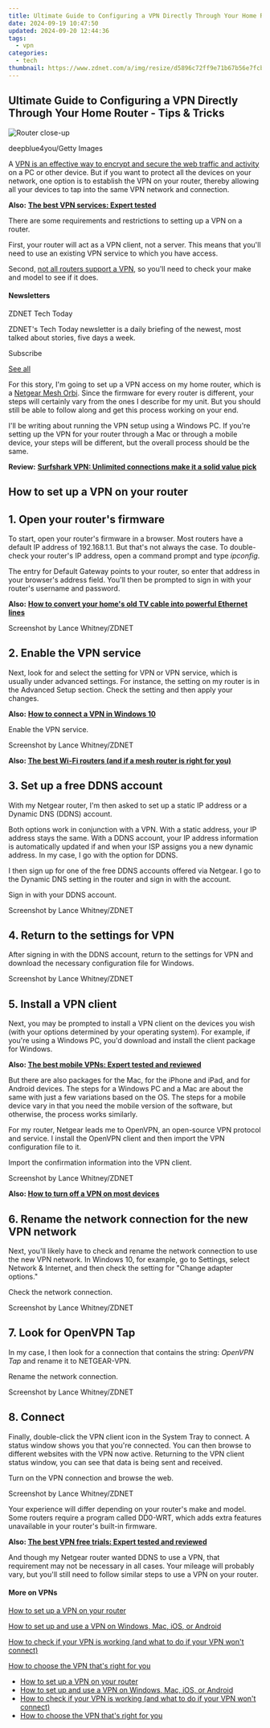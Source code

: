 ```yaml
---
title: Ultimate Guide to Configuring a VPN Directly Through Your Home Router - Tips & Tricks
date: 2024-09-19 10:47:50
updated: 2024-09-20 12:44:36
tags:
  - vpn
categories:
  - tech
thumbnail: https://www.zdnet.com/a/img/resize/d5896c72ff9e71b67b56e7fcb09352da79f82804/2023/02/22/740d93ca-0e80-4740-830a-82571b9e3141/gettyimages-184999273.jpg?width=278&height=156&fit=crop&auto=webp
---
```


## Ultimate Guide to Configuring a VPN Directly Through Your Home Router - Tips & Tricks

![Router close-up](https://www.zdnet.com/a/img/resize/9e601849e02da5bc137ccc57a07c34cdb42ac827/2023/02/22/740d93ca-0e80-4740-830a-82571b9e3141/gettyimages-184999273.jpg?auto=webp&width=1280)

deepblue4you/Getty Images

A [VPN is an effective way to encrypt and secure the web traffic and activity](https://www.zdnet.com/article/best-vpn/) on a PC or other device. But if you want to protect all the devices on your network, one option is to establish the VPN on your router, thereby allowing all your devices to tap into the same VPN network and connection.

**Also:** [**The best VPN services: Expert tested**](https://www.zdnet.com/article/best-vpn/)

There are some requirements and restrictions to setting up a VPN on a router.

First, your router will act as a VPN client, not a server. This means that you'll need to use an existing VPN service to which you have access.

Second, [not all routers support a VPN](https://www.zdnet.com/home-and-office/networking/best-wifi-router/), so you'll need to check your make and model to see if it does. 

#### Newsletters

ZDNET Tech Today

ZDNET's Tech Today newsletter is a daily briefing of the newest, most talked about stories, five days a week.

 Subscribe

[See all](https://www.zdnet.com/newsletters/)

For this story, I'm going to set up a VPN access on my home router, which is a [Netgear Mesh Orbi](https://buy.geni.us/Proxy.ashx?TSID=368250&GR%5FURL=https%3A%2F%2Fwww.amazon.com%2FNETGEAR-Orbi-Ultra-Performance-Whole-System%2Fdp%2FB01K4CZOBS%3Ftag%3Dzd-buy-button-20%26ascsubtag%3D%5F%5FCOM%5FCLICK%5FID%5F%5F%7C58891725-2cea-4f54-abc0-af737516c1ea%7Cdtp&dtb=1). Since the firmware for every router is different, your steps will certainly vary from the ones I describe for my unit. But you should still be able to follow along and get this process working on your end.

I'll be writing about running the VPN setup using a Windows PC. If you're setting up the VPN for your router through a Mac or through a mobile device, your steps will be different, but the overall process should be the same.

**Review:** [**Surfshark VPN: Unlimited connections make it a solid value pick**](https://www.zdnet.com/article/surfshark-vpn-review/)

## How to set up a VPN on your router

## 1\. Open your router's firmware

To start, open your router's firmware in a browser. Most routers have a default IP address of 192.168.1.1\. But that's not always the case. To double-check your router's IP address, open a command prompt and type _ipconfig_. 

The entry for Default Gateway points to your router, so enter that address in your browser's address field. You'll then be prompted to sign in with your router's username and password.

**Also:** [**How to convert your home's old TV cable into powerful Ethernet lines**](https://www.zdnet.com/home-and-office/networking/how-to-convert-your-homes-old-tv-cable-into-powerful-ethernet-lines/)

Screenshot by Lance Whitney/ZDNET

## 2\. Enable the VPN service

Next, look for and select the setting for VPN or VPN service, which is usually under advanced settings. For instance, the setting on my router is in the Advanced Setup section. Check the setting and then apply your changes.

**Also:** [**How to connect a VPN in Windows 10**](https://www.zdnet.com/article/how-to-connect-a-vpn-in-windows-10/)

Enable the VPN service.

Screenshot by Lance Whitney/ZDNET

**Also: [The best Wi-Fi routers (and if a mesh router is right for you)](https://www.zdnet.com/home-and-office/networking/best-wifi-router/)**

## 3\. Set up a free DDNS account

With my Netgear router, I'm then asked to set up a static IP address or a Dynamic DNS (DDNS) account. 

Both options work in conjunction with a VPN. With a static address, your IP address stays the same. With a DDNS account, your IP address information is automatically updated if and when your ISP assigns you a new dynamic address. In my case, I go with the option for DDNS.

I then sign up for one of the free DDNS accounts offered via Netgear. I go to the Dynamic DNS setting in the router and sign in with the account.

Sign in with your DDNS account.

Screenshot by Lance Whitney/ZDNET

## 4\. Return to the settings for VPN

After signing in with the DDNS account, return to the settings for VPN and download the necessary configuration file for Windows.

Screenshot by Lance Whitney/ZDNET

## 5\. Install a VPN client

Next, you may be prompted to install a VPN client on the devices you wish (with your options determined by your operating system). For example, if you're using a Windows PC, you'd download and install the client package for Windows. 

**Also: [The best mobile VPNs: Expert tested and reviewed](https://www.zdnet.com/article/best-mobile-vpn/)**

But there are also packages for the Mac, for the iPhone and iPad, and for Android devices. The steps for a Windows PC and a Mac are about the same with just a few variations based on the OS. The steps for a mobile device vary in that you need the mobile version of the software, but otherwise, the process works similarly.

For my router, Netgear leads me to OpenVPN, an open-source VPN protocol and service. I install the OpenVPN client and then import the VPN configuration file to it.

Import the confirmation information into the VPN client.

Screenshot by Lance Whitney/ZDNET 

**Also: [How to turn off a VPN on most devices](https://www.zdnet.com/article/how-to-turn-off-a-vpn-on-most-devices/)**

## 6\. Rename the network connection for the new VPN network

Next, you'll likely have to check and rename the network connection to use the new VPN network. In Windows 10, for example, go to Settings, select Network & Internet, and then check the setting for "Change adapter options."

Check the network connection.

Screenshot by Lance Whitney/ZDNET 

## 7\. Look for OpenVPN Tap

In my case, I then look for a connection that contains the string: _OpenVPN Tap_ and rename it to NETGEAR-VPN.

Rename the network connection.

Screenshot by Lance Whitney/ZDNET 

## 8\. Connect

Finally, double-click the VPN client icon in the System Tray to connect. A status window shows you that you're connected. You can then browse to different websites with the VPN now active. Returning to the VPN client status window, you can see that data is being sent and received.

Turn on the VPN connection and browse the web.

Screenshot by Lance Whitney/ZDNET 

Your experience will differ depending on your router's make and model. Some routers require a program called DD0-WRT, which adds extra features unavailable in your router's built-in firmware. 

**Also: [The best VPN free trials: Expert tested and reviewed](https://www.zdnet.com/article/best-vpn-trial/)**

And though my Netgear router wanted DDNS to use a VPN, that requirement may not be necessary in all cases. Your mileage will probably vary, but you'll still need to follow similar steps to use a VPN on your router.

#### More on VPNs

[How to set up a VPN on your router](https://www.zdnet.com/article/how-to-set-up-a-vpn-on-your-router/ "How to set up a VPN on your router")

[How to set up and use a VPN on Windows, Mac, iOS, or Android](https://www.zdnet.com/article/how-to-install-a-vpn-on-ios-mac-windows-and-android/ "How to set up and use a VPN on Windows, Mac, iOS, or Android")

[How to check if your VPN is working (and what to do if your VPN won't connect)](https://www.zdnet.com/article/how-to-check-if-your-vpn-is-working-and-what-to-do-if-your-vpn-wont-connect/ "How to check if your VPN is working (and what to do if your VPN won't connect)")

[How to choose the VPN that's right for you](https://www.zdnet.com/article/how-to-choose-the-vpn-thats-right-for-you/ "How to choose the VPN that's right for you")

* [How to set up a VPN on your router](https://www.zdnet.com/article/how-to-set-up-a-vpn-on-your-router/ "How to set up a VPN on your router")
* [How to set up and use a VPN on Windows, Mac, iOS, or Android](https://www.zdnet.com/article/how-to-install-a-vpn-on-ios-mac-windows-and-android/ "How to set up and use a VPN on Windows, Mac, iOS, or Android")
* [How to check if your VPN is working (and what to do if your VPN won't connect)](https://www.zdnet.com/article/how-to-check-if-your-vpn-is-working-and-what-to-do-if-your-vpn-wont-connect/ "How to check if your VPN is working (and what to do if your VPN won't connect)")
* [How to choose the VPN that's right for you](https://www.zdnet.com/article/how-to-choose-the-vpn-thats-right-for-you/ "How to choose the VPN that's right for you")

<ins class="adsbygoogle"
     style="display:block"
     data-ad-format="autorelaxed"
     data-ad-client="ca-pub-7571918770474297"
     data-ad-slot="1223367746"></ins>



<ins class="adsbygoogle"
     style="display:block"
     data-ad-client="ca-pub-7571918770474297"
     data-ad-slot="8358498916"
     data-ad-format="auto"
     data-full-width-responsive="true"></ins>
